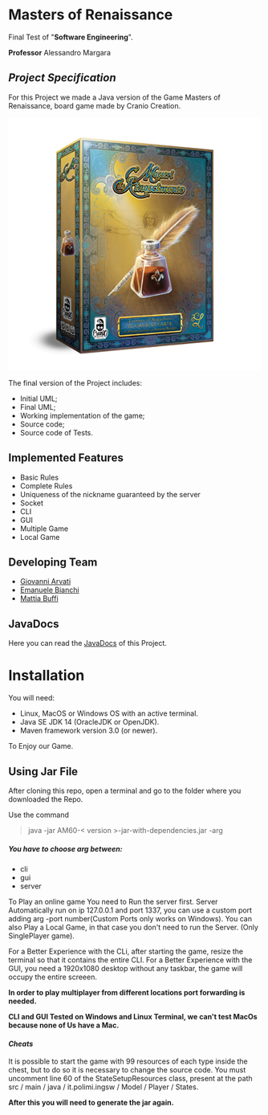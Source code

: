 # Masters of Renaissance


Final Test of "**Software Engineering**".

**Professor** Alessandro Margara

## _Project Specification_

For this Project we made a Java version of the Game Masters of Renaissance, board game made by Cranio Creation.

![](/src/main/resources/ReadMeImages/Masters-of-Renaissance.png)

The final version of the Project includes:
- Initial UML;
- Final UML;
- Working implementation of the game;
- Source code;
- Source code of Tests.

## Implemented Features


- Basic Rules
- Complete Rules
- Uniqueness of the nickname guaranteed by the server
- Socket
- CLI
- GUI
- Multiple Game
- Local Game

## Developing Team
- [Giovanni Arvati](https://github.com/arva29)
- [Emanuele Bianchi](https://github.com/EmanueleBianchi)
- [Mattia Buffi](https://github.com/MattiaBuffi)
## JavaDocs

Here you can read the [JavaDocs](https://mattiabuffi.github.io/ingswAM2021-Buffi-Arvati-Bianchi/) of this Project.

# Installation

You will need:
- Linux, MacOS or Windows OS with an active terminal.
- Java SE JDK 14 (OracleJDK or OpenJDK).
- Maven framework version 3.0 (or newer).

To Enjoy our Game.
## Using Jar File
After cloning this repo, open a terminal and go to the folder where you downloaded the Repo.

Use the command 
> java -jar AM60-< version >-jar-with-dependencies.jar -arg

##### _You have to choose arg between:_
 - cli
 - gui
 - server

To Play an online game You need to Run the server first. 
Server Automatically run on ip 127.0.0.1 and port 1337, you can use a custom port adding arg -port number(Custom Ports only works on Windows).
You can also Play a Local Game, in that case you don't need to run the Server. (Only SinglePlayer game).

For a Better Experience with the CLi, after starting the game, resize the terminal so that it contains the entire CLI.
For a Better Experience with the GUI, you need a 1920x1080 desktop without any taskbar, the game will occupy the entire screeen.

**In order to play multiplayer from different locations port forwarding is needed.**

**CLI and GUI Tested on Windows and Linux Terminal, we can't test MacOs because none of Us have a Mac.**
 
 #### _Cheats_
 
It is possible to start the game with 99 resources of each type inside the chest, but to do so it is necessary to change the source code.
You must uncomment line 60 of the StateSetupResources class, present at the path src / main / java / it.polimi.ingsw / Model / Player / States.
 
**After this you will need to generate the jar again.**



